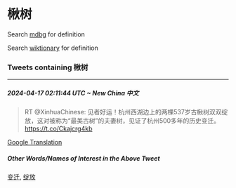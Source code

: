 # 楸树

Search [mdbg](https://www.mdbg.net/chinese/dictionary?page=worddict&wdrst=0&wdqb=楸树) for definition

Search [wiktionary](https://en.wiktionary.org/wiki/楸树) for definition

### Tweets containing 楸树

___
##### 2024-04-17 02:11:44 UTC ~ New China 中文
> RT @XinhuaChinese: 见者好运！杭州西湖边上的两棵537岁古楸树双双绽放，这对被称为“最美古树”的夫妻树，见证了杭州500多年的历史变迁。 https://t.co/Ckajcrg4kb

[Google Translation](https://translate.google.com/?hi=en&tab=TT&sl=zh-CN&tl=en&op=translate&text=RT+%40XinhuaChinese%3A+%E8%A7%81%E8%80%85%E5%A5%BD%E8%BF%90%EF%BC%81%E6%9D%AD%E5%B7%9E%E8%A5%BF%E6%B9%96%E8%BE%B9%E4%B8%8A%E7%9A%84%E4%B8%A4%E6%A3%B5537%E5%B2%81%E5%8F%A4%E6%A5%B8%E6%A0%91%E5%8F%8C%E5%8F%8C%E7%BB%BD%E6%94%BE%EF%BC%8C%E8%BF%99%E5%AF%B9%E8%A2%AB%E7%A7%B0%E4%B8%BA%E2%80%9C%E6%9C%80%E7%BE%8E%E5%8F%A4%E6%A0%91%E2%80%9D%E7%9A%84%E5%A4%AB%E5%A6%BB%E6%A0%91%EF%BC%8C%E8%A7%81%E8%AF%81%E4%BA%86%E6%9D%AD%E5%B7%9E500%E5%A4%9A%E5%B9%B4%E7%9A%84%E5%8E%86%E5%8F%B2%E5%8F%98%E8%BF%81%E3%80%82+https%3A%2F%2Ft.co%2FCkajcrg4kb)
##### Other Words/Names of Interest in the Above Tweet
[变迁](变迁.md), [绽放](绽放.md)
